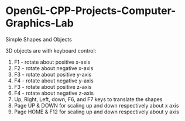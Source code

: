 # OpenGL-CPP-Projects-Computer-Graphics-Lab
Simple Shapes and Objects

3D objects are with keyboard control:
  1. F1 - rotate about positive x-axis
  2. F2 - rotate about negative x-axis
  3. F3 - rotate about positive y-axis
  4. F4 - rotate about negative y-axis
  5. F3 - rotate about positive z-axis
  6. F4 - rotate about negative z-axis
  7. Up, Right, Left, down, F6, and F7 keys to translate the shapes
  8. Page UP & DOWN for scaling up and down respectively about x axis
  9. Page HOME & F12 for scaling up and down respectively about y axis


